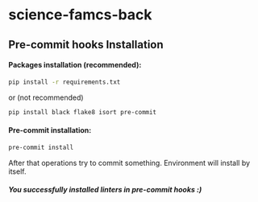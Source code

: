 # science-famcs-back

## Pre-commit hooks Installation

#### Packages installation (recommended):
```sh
pip install -r requirements.txt
```
or (not recommended)
```sh
pip install black flake8 isort pre-commit
```

#### Pre-commit installation:
```sh
pre-commit install
```

After that operations try to commit something.
Environment will install by itself.

##### You successfully installed linters in pre-commit hooks :)
